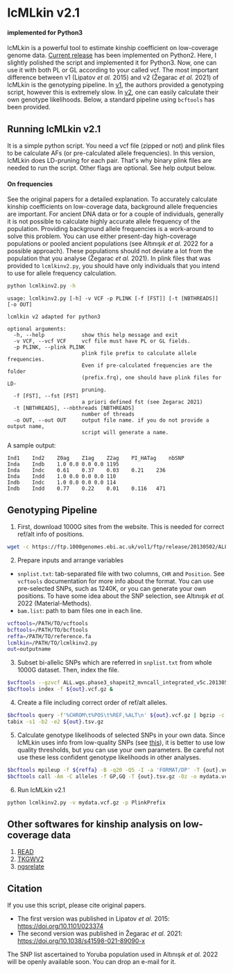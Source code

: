 lcMLkin v2.1 
================
#### implemented for Python3

lcMLkin is a powerful tool to estimate kinship coefficient on
low-coverage genome data. [Current release](https://github.com/kveeramah/lcMLkin_v2) has been implemented on
Python2. Here, I slightly polished the script and implemented it for
Python3. Now, one can use it with both PL or GL according to your called
vcf. The most important difference between v1 (Lipatov *et al.* 2015) and v2 (Žegarac *et al.* 2021) of lcMLkin is the genotyping pipeline. In [v1](https://github.com/COMBINE-lab/maximum-likelihood-relatedness-estimation), the authors provided a genotyping script, however this is extremely slow. In [v2](https://github.com/kveeramah/lcMLkin_v2), one can easily calculate their own genotype likelihoods. Below, a standard pipeline using `bcftools` has been provided.

## Running lcMLkin v2.1

It is a simple python script. You need a vcf file (zipped or not) and plink files to be calculate AFs (or pre-calculated allele frequencies). In this version, lcMLkin does LD-pruning for each pair. That's why binary plink files are needed to run the script. Other flags are optional. See help output below. 

#### On frequencies

See the original papers for a detailed explanation. To accurately calculate kinship coefficients on low-coverage data, background allele frequencies are important. For ancient DNA data or for a couple of individuals, generally it is not possible to calculate highly accurate allele frequency of the population. Providing background allele frequencies is a work-around to solve this problem. You can use either present-day high-coverage populations or pooled ancient populations (see Altınışık *et al.* 2022 for a possible approach). These populations should not deviate a lot from the population that you analyse (Žegarac *et al.* 2021). In plink files that was provided to `lcmlkinv2.py`, you should have only individuals that you intend to use for allele frequency calculation.

```bash
python lcmlkinv2.py -h
```
```
usage: lcmlkinv2.py [-h] -v VCF -p PLINK [-f [FST]] [-t [NBTHREADS]] [-o OUT]

lcmlkin v2 adapted for python3

optional arguments:
  -h, --help            show this help message and exit
  -v VCF, --vcf VCF     vcf file must have PL or GL fields.
  -p PLINK, --plink PLINK
                        plink file prefix to calculate allele frequencies.
                        Even if pre-calculated frequencies are the folder
                        (prefix.frq), one should have plink files for LD-
                        pruning.
  -f [FST], --fst [FST]
                        a priori defined fst (see Zegarac 2021)
  -t [NBTHREADS], --nbthreads [NBTHREADS]
                        number of threads
  -o OUT, --out OUT     output file name. if you do not provide a output name,
                        script will generate a name.
```

A sample output:

```
Ind1	Ind2	Z0ag	Z1ag	Z2ag	PI_HATag	nbSNP
Inda	Indb	1.0	0.0	0.0	0.0	1195
Inda	Indc	0.61	0.37	0.03	0.21	236
Inda	Indd	1.0	0.0	0.0	0.0	110
Indb	Indc	1.0	0.0	0.0	0.0	114
Indb	Indd	0.77	0.22	0.01	0.116	471
```


## Genotyping Pipeline

1. First, download 1000G sites from the website. This is needed for correct ref/alt info of positions.

```bash
wget -c https://ftp.1000genomes.ebi.ac.uk/vol1/ftp/release/20130502/ALL.wgs.phase3_shapeit2_mvncall_integrated_v5c.20130502.sites.vcf.gz{,.tbi}
```
2. Prepare inputs and arrange variables 
  + `snplist.txt`: tab-separated file with two columns, `CHR` and `Position`. See `vcftools` documentation for more info about the format. You can use pre-selected SNPs, such as 1240K, or you can generate your own positions. To have some idea about the SNP selection, see Altınışık *et al.* 2022 (Material-Methods). 
  + `bam.list`: path to bam files one in each line.

```bash
vcftools=/PATH/TO/vcftools
bcftools=/PATH/TO/bcftools
reffa=/PATH/TO/reference.fa
lcmlkin=/PATH/TO/lcmlkinv2.py
out=outputname
```
3. Subset bi-allelic SNPs which are referred in `snplist.txt` from whole 1000G dataset. Then, index the file.

```bash
$vcftools --gzvcf ALL.wgs.phase3_shapeit2_mvncall_integrated_v5c.20130502.sites.vcf.gz --positions snplist.txt --remove-indels --min-alleles 2 --max-alleles 2 --recode-INFO-all --recode --stdout | bgzip -c > ${out}.vcf.gz &
$bcftools index -f ${out}.vcf.gz &
```

4. Create a file including correct order of ref/alt alleles. 

```bash
$bcftools query -f'%CHROM\t%POS\t%REF,%ALT\n' ${out}.vcf.gz | bgzip -c > ${out}.tsv.gz &
tabix -s1 -b2 -e2 ${out}.tsv.gz
```

5. Calculate genotype likelihoods of selected SNPs in your own data. Since lcMLkin uses info from low-quality SNPs (see [this](https://github.com/COMBINE-lab/maximum-likelihood-relatedness-estimation/wiki/Best-Practices)), it is better to use low quality thresholds, but you can use your own parameters. Be careful not use these less confident genotype likelihoods in other analyses. 

```bash
$bcftools mpileup -f ${reffa} -B -q20 -Q5 -I -a 'FORMAT/DP' -T {out}.vcf.gz -b bam.list -Ou | \
$bcftools call -Am -C alleles -f GP,GQ -T {out}.tsv.gz -Oz -o mydata.vcf.gz &
```

6. Run lcMLkin v2.1

```bash
python lcmlkinv2.py -v mydata.vcf.gz -p PlinkPrefix 
```

## Other softwares for kinship analysis on low-coverage data

1. [READ](https://bitbucket.org/tguenther/read/src/master/)
2. [TKGWV2](https://github.com/danimfernandes/tkgwv2)
3. [ngsrelate](https://github.com/ANGSD/NgsRelate)


## Citation

If you use this script, please cite original papers. 
- The first version was published in Lipatov *et al.* 2015: https://doi.org/10.1101/023374
- The second version was published in Žegarac *et al.* 2021: https://doi.org/10.1038/s41598-021-89090-x

The SNP list ascertained to Yoruba population used in Altınışık *et al.* 2022 will be openly available soon. You can drop an e-mail for it. 
